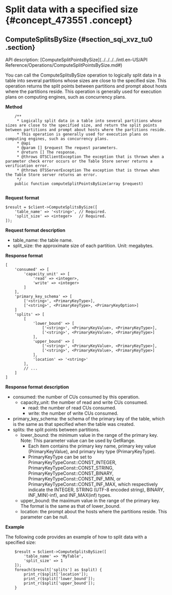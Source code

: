 # Split data with a specified size {#concept_473551 .concept}

## ComputeSplitsBySize {#section_sqi_xvz_tu0 .section}

API description: [ComputeSplitPointsBySize](../../../../intl.en-US/API Reference/Operations/ComputeSplitPointsBySize.md#)

You can call the ComputeSplitsBySize operation to logically split data in a table into several partitions whose sizes are close to the specified size. This operation returns the split points between partitions and prompt about hosts where the partitions reside. This operation is generally used for execution plans on computing engines, such as concurrency plans.

 **Method** 

``` {#codeblock_jvv_stu_nao .language-php}
    /**
     * Logically split data in a table into several partitions whose sizes are close to the specified size, and return the split points between partitions and prompt about hosts where the partitions reside.
     * This operation is generally used for execution plans on computing engines, such as concurrency plans.
     * @api
     * @param [] $request The request parameters.
     * @return [] The response.
     * @throws OTSClientException The exception that is thrown when a parameter check error occurs or the Table Store server returns a verification error.
     * @throws OTSServerException The exception that is thrown when the Table Store server returns an error.
     */
    public function computeSplitPointsBySize(array $request)
			
```

 **Request format** 

``` {#codeblock_yjd_w1m_d59 .language-php}
$result = $client->ComputeSplitsBySize([
    'table_name' => '<string>', // Required.
    'split_size' => <integer>   // Required.
]);     
```

 **Request format description** 

-   table\_name: the table name.
-   split\_size: the approximate size of each partition. Unit: megabytes.

 **Response format** 

``` {#codeblock_q2h_uge_x2o .language-php}
[
    'consumed' => [
        'capacity_unit' => [
            'read' => <integer>,
            'write' => <integer>
        ]
    ],
    'primary_key_schema' => [
        ['<string>', <PrimaryKeyType>],
        ['<string>', <PrimaryKeyType>, <PrimaryKeyOption>]
    ]
    'splits' => [
        [ 
            'lower_bound' => [
                ['<string>', <PrimaryKeyValue>, <PrimaryKeyType>],
                ['<string>', <PrimaryKeyValue>, <PrimaryKeyType>]
            ],
            'upper_bound' => [
                ['<string>', <PrimaryKeyValue>, <PrimaryKeyType>],
                ['<string>', <PrimaryKeyValue>, <PrimaryKeyType>]
            ],
            'location' => '<string>'
        ],
        // ...
    ]
]           
```

 **Response format description** 

-   consumed: the number of CUs consumed by this operation.
    -   capacity\_unit: the number of read and write CUs consumed.
        -   read: the number of read CUs consumed.
        -   write: the number of write CUs consumed.
-   primary\_key\_schema: the schema of the primary key of the table, which is the same as that specified when the table was created.
-   splits: the split points between partitions.
    -   lower\_bound: the minimum value in the range of the primary key. Note: This parameter value can be used by GetRange.
        -   Each item contains the primary key name, primary key value \(PrimaryKeyValue\), and primary key type \(PrimaryKeyType\).
        -   PrimaryKeyType can be set to PrimaryKeyTypeConst::CONST\_INTEGER, PrimaryKeyTypeConst::CONST\_STRING, PrimaryKeyTypeConst::CONST\_BINARY, PrimaryKeyTypeConst::CONST\_INF\_MIN, or PrimaryKeyTypeConst::CONST\_INF\_MAX, which respectively indicate the INTEGER, STRING \(UTF-8 encoded string\), BINARY, INF\_MIN\(-inf\), and INF\_MAX\(inf\) types.
    -   upper\_bound: the maximum value in the range of the primary key. The format is the same as that of lower\_bound.
    -   location: the prompt about the hosts where the partitions reside. This parameter can be null.

 **Example** 

The following code provides an example of how to split data with a specified size:

``` {#codeblock_rvr_4bg_x4r .language-php}
    $result = $client->ComputeSplitsBySize([
        'table_name' => 'MyTable', 
        'split_size' => 1
    ]);
    foreach($result['splits'] as $split) {
        print_r($split['location']);    
        print_r($split['lower_bound']);    
        print_r($split['upper_bound']);    
    }       
```

